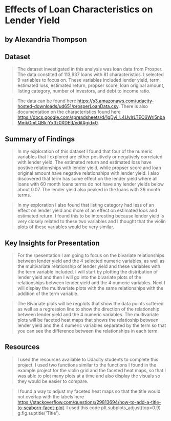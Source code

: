 #  Effects of Loan Characteristics on Lender Yield
## by Alexandria Thompson


## Dataset

> The dataset investigated in this analysis was loan data from Prosper. The data constited of 113,937 loans with 81 characteristics. I selected 9 variables to focus on. These variables included lender yield, term, estimated loss, estimated return, propser score, loan original amount, listing category, number of investors, and debt to income ratio. 

>The data can be found here https://s3.amazonaws.com/udacity-hosted-downloads/ud651/prosperLoanData.csv. There is also documentation on the characteristics found here https://docs.google.com/spreadsheets/d/1gDyi_L4UvIrLTEC6Wri5nbaMmkGmLQBk-Yx3z0XDEtI/edit#gid=0. 

## Summary of Findings

> In my exploration of this dataset I found that four of the numeric variables that I explored are either positively or negatively correlated with lender yield. The estimated return and estimated loss have postive relationships with lender yield, while propser score and loan original amount have negative relationships with lender yield. I also discovered that term has some effect on the lender yield where all loans with 60 month loans terms do not have any lender yields below about 0.07. The lender yield also peaked in the loans with 36 month terms. 

>In my exploration I also found that listing category had less of an effect on lender yield  and more of an effect on estimated loos and estimated return. I found this to be interesting because lender yield is very closely related to these two variables and I thought that the violin plots of these variables would be very similar. 


## Key Insights for Presentation

> For the rpesentation I am going to focus on the bivariate relationships between lender yield and the 4 selected numeric variables, as well as the multivariate relationship of lender yield and these variables with the term variable included. I will start by plotting the distribution of lender yield and then I will go into the bivariate plots of the relationships between lender yield and the 4 numeric variables. Next I will display the multivariate plots with the same relationships with the addition of the term variable. 

>The Bivariate plots will be regplots that show the data points scttered as well as a regression line to show the direction of the relationship between lender yield and the 4 numeric variables. The multivariate plots will be faceted heat maps that shows the relatioship between lender yield and the 4 numeric variables separated by the term so that you can see the difference between the relationships in each term. 

## Resources

> I used the resources available to Udacity students to complete this project. I used two functions similar to the functions I found in the example project for the violin grid and the faceted heat maps, so that I was able to plot many plots at a time and also display the visuals so they would be easier to compare. 

>I found a way to adjust my faceted heat maps so that the title would not overlap with the labels here https://stackoverflow.com/questions/29813694/how-to-add-a-title-to-seaborn-facet-plot. I used this code plt.subplots_adjust(top=0.9)
g.fig.suptitle('Title'). 
